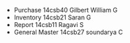  - Purchase 14csb40 Gilbert William G
 - Inventory 14csb21 Saran G
 - Report    14csb11 Ragavi S
 - General Master 14csb27 soundarya C
